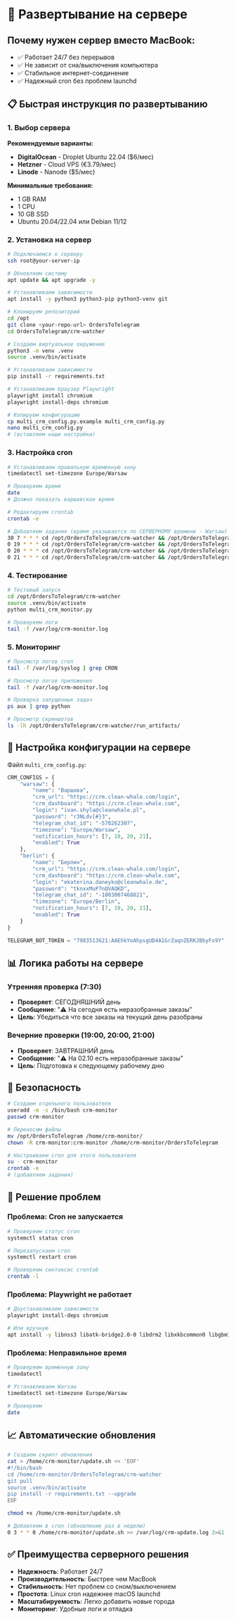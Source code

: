# 🚀 Развертывание на сервере

## Почему нужен сервер вместо MacBook:
- ✅ Работает 24/7 без перерывов
- ✅ Не зависит от сна/выключения компьютера
- ✅ Стабильное интернет-соединение
- ✅ Надежный cron без проблем launchd

## 📋 Быстрая инструкция по развертыванию

### 1. Выбор сервера

**Рекомендуемые варианты:**
- **DigitalOcean** - Droplet Ubuntu 22.04 ($6/мес)
- **Hetzner** - Cloud VPS (€3.79/мес)
- **Linode** - Nanode ($5/мес)

**Минимальные требования:**
- 1 GB RAM
- 1 CPU
- 10 GB SSD
- Ubuntu 20.04/22.04 или Debian 11/12

### 2. Установка на сервер

```bash
# Подключаемся к серверу
ssh root@your-server-ip

# Обновляем систему
apt update && apt upgrade -y

# Устанавливаем зависимости
apt install -y python3 python3-pip python3-venv git

# Клонируем репозиторий
cd /opt
git clone <your-repo-url> OrdersToTelegram
cd OrdersToTelegram/crm-watcher

# Создаем виртуальное окружение
python3 -m venv .venv
source .venv/bin/activate

# Устанавливаем зависимости
pip install -r requirements.txt

# Устанавливаем браузер Playwright
playwright install chromium
playwright install-deps chromium

# Копируем конфигурацию
cp multi_crm_config.py.example multi_crm_config.py
nano multi_crm_config.py
# (вставляем наши настройки)
```

### 3. Настройка cron

```bash
# Устанавливаем правильную временную зону
timedatectl set-timezone Europe/Warsaw

# Проверяем время
date
# Должно показать варшавское время

# Редактируем crontab
crontab -e

# Добавляем задания (время указывается по СЕРВЕРНОМУ времени - Warsaw)
30 7 * * * cd /opt/OrdersToTelegram/crm-watcher && /opt/OrdersToTelegram/crm-watcher/.venv/bin/python multi_crm_monitor.py >> /var/log/crm-monitor.log 2>&1
0 19 * * * cd /opt/OrdersToTelegram/crm-watcher && /opt/OrdersToTelegram/crm-watcher/.venv/bin/python multi_crm_monitor.py >> /var/log/crm-monitor.log 2>&1
0 20 * * * cd /opt/OrdersToTelegram/crm-watcher && /opt/OrdersToTelegram/crm-watcher/.venv/bin/python multi_crm_monitor.py >> /var/log/crm-monitor.log 2>&1
0 21 * * * cd /opt/OrdersToTelegram/crm-watcher && /opt/OrdersToTelegram/crm-watcher/.venv/bin/python multi_crm_monitor.py >> /var/log/crm-monitor.log 2>&1
```

### 4. Тестирование

```bash
# Тестовый запуск
cd /opt/OrdersToTelegram/crm-watcher
source .venv/bin/activate
python multi_crm_monitor.py

# Проверяем логи
tail -f /var/log/crm-monitor.log
```

### 5. Мониторинг

```bash
# Просмотр логов cron
tail -f /var/log/syslog | grep CRON

# Просмотр логов приложения
tail -f /var/log/crm-monitor.log

# Проверка запущенных задач
ps aux | grep python

# Просмотр скриншотов
ls -lh /opt/OrdersToTelegram/crm-watcher/run_artifacts/
```

## 🔧 Настройка конфигурации на сервере

Файл `multi_crm_config.py`:
```python
CRM_CONFIGS = {
    "warsaw": {
        "name": "Варшава",
        "crm_url": "https://crm.clean-whale.com/login",
        "crm_dashboard": "https://crm.clean-whale.com",
        "login": "ivan.shyla@cleanwhale.pl",
        "password": "r3NLdv[#}3",
        "telegram_chat_id": "-570262307",
        "timezone": "Europe/Warsaw",
        "notification_hours": [7, 19, 20, 21],
        "enabled": True
    },
    "berlin": {
        "name": "Берлин", 
        "crm_url": "https://crm.clean-whale.com/login",
        "crm_dashboard": "https://crm.clean-whale.com",
        "login": "ekaterina.daneyko@cleanwhale.de",
        "password": "tknxxMuP7nQVAQKD",
        "telegram_chat_id": "-1003007468821",
        "timezone": "Europe/Berlin", 
        "notification_hours": [7, 19, 20, 21],
        "enabled": True
    }
}

TELEGRAM_BOT_TOKEN = "7983513621:AAEhkYoAhpsgUD4A1GrZaqnZERKJBbyFs9Y"
```

## 📊 Логика работы на сервере

### Утренняя проверка (7:30)
- **Проверяет**: СЕГОДНЯШНИЙ день
- **Сообщение**: "⚠️ На сегодня есть неразобранные заказы"
- **Цель**: Убедиться что все заказы на текущий день разобраны

### Вечерние проверки (19:00, 20:00, 21:00)
- **Проверяет**: ЗАВТРАШНИЙ день  
- **Сообщение**: "⚠️ На 02.10 есть неразобранные заказы"
- **Цель**: Подготовка к следующему рабочему дню

## 🔐 Безопасность

```bash
# Создаем отдельного пользователя
useradd -m -s /bin/bash crm-monitor
passwd crm-monitor

# Переносим файлы
mv /opt/OrdersToTelegram /home/crm-monitor/
chown -R crm-monitor:crm-monitor /home/crm-monitor/OrdersToTelegram

# Настраиваем cron для этого пользователя
su - crm-monitor
crontab -e
# (добавляем задания)
```

## 🚨 Решение проблем

### Проблема: Cron не запускается
```bash
# Проверяем статус cron
systemctl status cron

# Перезапускаем cron
systemctl restart cron

# Проверяем синтаксис crontab
crontab -l
```

### Проблема: Playwright не работает
```bash
# Доустанавливаем зависимости
playwright install-deps chromium

# Или вручную
apt install -y libnss3 libatk-bridge2.0-0 libdrm2 libxkbcommon0 libgbm1
```

### Проблема: Неправильное время
```bash
# Проверяем временную зону
timedatectl

# Устанавливаем Warsaw
timedatectl set-timezone Europe/Warsaw

# Проверяем
date
```

## 📈 Автоматические обновления

```bash
# Создаем скрипт обновления
cat > /home/crm-monitor/update.sh << 'EOF'
#!/bin/bash
cd /home/crm-monitor/OrdersToTelegram/crm-watcher
git pull
source .venv/bin/activate
pip install -r requirements.txt --upgrade
EOF

chmod +x /home/crm-monitor/update.sh

# Добавляем в cron (обновление раз в неделю)
0 3 * * 0 /home/crm-monitor/update.sh >> /var/log/crm-update.log 2>&1
```

## ✅ Преимущества серверного решения

- **Надежность**: Работает 24/7
- **Производительность**: Быстрее чем MacBook
- **Стабильность**: Нет проблем со сном/выключением
- **Простота**: Linux cron надежнее macOS launchd
- **Масштабируемость**: Легко добавить новые города
- **Мониторинг**: Удобные логи и отладка



